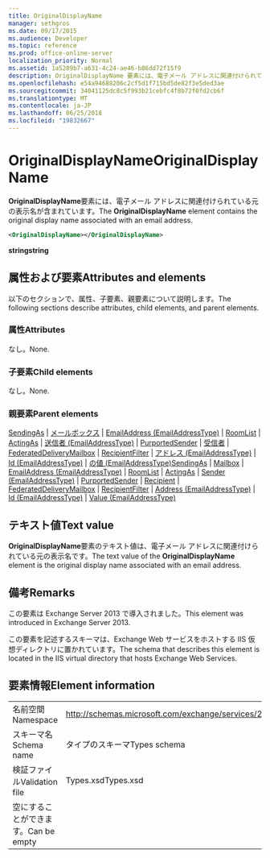 ```yaml
---
title: OriginalDisplayName
manager: sethgros
ms.date: 09/17/2015
ms.audience: Developer
ms.topic: reference
ms.prod: office-online-server
localization_priority: Normal
ms.assetid: 1a5289b7-a631-4c24-ae46-b86dd72f15f9
description: OriginalDisplayName 要素には、電子メール アドレスに関連付けられている元の表示名が含まれています。
ms.openlocfilehash: e54a94688206c2cf5d1f715bd5de82f3e5ded3ae
ms.sourcegitcommit: 34041125dc8c5f993b21cebfc4f8b72f0fd2cb6f
ms.translationtype: MT
ms.contentlocale: ja-JP
ms.lasthandoff: 06/25/2018
ms.locfileid: "19832667"
---
```

# <a name="originaldisplayname"></a><span data-ttu-id="15074-103">OriginalDisplayName</span><span class="sxs-lookup"><span data-stu-id="15074-103">OriginalDisplayName</span></span>

<span data-ttu-id="15074-104">**OriginalDisplayName**要素には、電子メール アドレスに関連付けられている元の表示名が含まれています。</span><span class="sxs-lookup"><span data-stu-id="15074-104">The **OriginalDisplayName** element contains the original display name associated with an email address.</span></span> 
  
```XML
<OriginalDisplayName></OriginalDisplayName>
```

 <span data-ttu-id="15074-105">**string**</span><span class="sxs-lookup"><span data-stu-id="15074-105">**string**</span></span>
## <a name="attributes-and-elements"></a><span data-ttu-id="15074-106">属性および要素</span><span class="sxs-lookup"><span data-stu-id="15074-106">Attributes and elements</span></span>

<span data-ttu-id="15074-107">以下のセクションで、属性、子要素、親要素について説明します。</span><span class="sxs-lookup"><span data-stu-id="15074-107">The following sections describe attributes, child elements, and parent elements.</span></span>
  
### <a name="attributes"></a><span data-ttu-id="15074-108">属性</span><span class="sxs-lookup"><span data-stu-id="15074-108">Attributes</span></span>

<span data-ttu-id="15074-109">なし。</span><span class="sxs-lookup"><span data-stu-id="15074-109">None.</span></span>
  
### <a name="child-elements"></a><span data-ttu-id="15074-110">子要素</span><span class="sxs-lookup"><span data-stu-id="15074-110">Child elements</span></span>

<span data-ttu-id="15074-111">なし。</span><span class="sxs-lookup"><span data-stu-id="15074-111">None.</span></span>
  
### <a name="parent-elements"></a><span data-ttu-id="15074-112">親要素</span><span class="sxs-lookup"><span data-stu-id="15074-112">Parent elements</span></span>

<span data-ttu-id="15074-113">[SendingAs](sendingas.md) | [メールボックス](mailbox.md) | [EmailAddress (EmailAddressType)](emailaddress-emailaddresstype.md) | [RoomList](roomlist.md) | [ActingAs](actingas.md) | [送信者 (EmailAddressType)](sender-emailaddresstype.md) | [PurportedSender](purportedsender.md)  | [受信者](recipient.md) | [FederatedDeliveryMailbox](federateddeliverymailbox.md) | [RecipientFilter](recipientfilter.md) | [アドレス (EmailAddressType)](address-emailaddresstype.md) | [Id (EmailAddressType)](id-emailaddresstype.md) | [の値 (EmailAddressType)](value-emailaddresstype.md)</span><span class="sxs-lookup"><span data-stu-id="15074-113">[SendingAs](sendingas.md) | [Mailbox](mailbox.md) | [EmailAddress (EmailAddressType)](emailaddress-emailaddresstype.md) | [RoomList](roomlist.md) | [ActingAs](actingas.md) | [Sender (EmailAddressType)](sender-emailaddresstype.md) | [PurportedSender](purportedsender.md) | [Recipient](recipient.md) | [FederatedDeliveryMailbox](federateddeliverymailbox.md) | [RecipientFilter](recipientfilter.md) | [Address (EmailAddressType)](address-emailaddresstype.md) | [Id (EmailAddressType)](id-emailaddresstype.md) | [Value (EmailAddressType)](value-emailaddresstype.md)</span></span>
  
## <a name="text-value"></a><span data-ttu-id="15074-114">テキスト値</span><span class="sxs-lookup"><span data-stu-id="15074-114">Text value</span></span>

<span data-ttu-id="15074-115">**OriginalDisplayName**要素のテキスト値は、電子メール アドレスに関連付けられている元の表示名です。</span><span class="sxs-lookup"><span data-stu-id="15074-115">The text value of the **OriginalDisplayName** element is the original display name associated with an email address.</span></span> 
  
## <a name="remarks"></a><span data-ttu-id="15074-116">備考</span><span class="sxs-lookup"><span data-stu-id="15074-116">Remarks</span></span>

<span data-ttu-id="15074-117">この要素は Exchange Server 2013 で導入されました。</span><span class="sxs-lookup"><span data-stu-id="15074-117">This element was introduced in Exchange Server 2013.</span></span>
  
<span data-ttu-id="15074-118">この要素を記述するスキーマは、Exchange Web サービスをホストする IIS 仮想ディレクトリに置かれています。</span><span class="sxs-lookup"><span data-stu-id="15074-118">The schema that describes this element is located in the IIS virtual directory that hosts Exchange Web Services.</span></span>
  
## <a name="element-information"></a><span data-ttu-id="15074-119">要素情報</span><span class="sxs-lookup"><span data-stu-id="15074-119">Element information</span></span>

|||
|:-----|:-----|
|<span data-ttu-id="15074-120">名前空間</span><span class="sxs-lookup"><span data-stu-id="15074-120">Namespace</span></span>  <br/> |http://schemas.microsoft.com/exchange/services/2006/types  <br/> |
|<span data-ttu-id="15074-121">スキーマ名</span><span class="sxs-lookup"><span data-stu-id="15074-121">Schema name</span></span>  <br/> |<span data-ttu-id="15074-122">タイプのスキーマ</span><span class="sxs-lookup"><span data-stu-id="15074-122">Types schema</span></span>  <br/> |
|<span data-ttu-id="15074-123">検証ファイル</span><span class="sxs-lookup"><span data-stu-id="15074-123">Validation file</span></span>  <br/> |<span data-ttu-id="15074-124">Types.xsd</span><span class="sxs-lookup"><span data-stu-id="15074-124">Types.xsd</span></span>  <br/> |
|<span data-ttu-id="15074-125">空にすることができます。</span><span class="sxs-lookup"><span data-stu-id="15074-125">Can be empty</span></span>  <br/> ||
   

